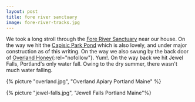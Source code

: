 ```yaml
---
layout: post
title: fore river sanctuary
image: fore-river-tracks.jpg
---
```



We took a long stroll through the [Fore River Sanctuary](http://trails.org/our-trails/fore-river-sanctuary/) near our house.
On the way we hit the [Capisic Park Pond](http://trails.org/our-trails/capisic-brook-trail/) which is also lovely, and under major construction as of this writing. On the way we also swung by the back door of [Overland Honey](http://www.overlandhoney.com/){:rel="nofollow"}. Yum!. On the way back we hit Jewel Falls, Portland's only water fall. Owing to the dry summer, there wasn't much water falling.

<!--more-->

{% picture "overland.jpg", "Overland Apiary Portland Maine" %}

{% picture "jewel-falls.jpg", "Jewell Falls Portland Maine"%}
